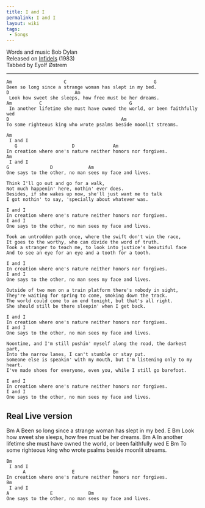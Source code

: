 ```yaml
---
title: I and I
permalink: I and I
layout: wiki
tags:
 - Songs
---
```


Words and music Bob Dylan  
Released on [Infidels](/wiki/Infidels "wikilink") (1983)  
Tabbed by Eyolf Østrem

* * * * *

    Am                   C                                G
    Been so long since a strange woman has slept in my bed.
    D                        Am
     Look how sweet she sleeps, how free must be her dreams.
    Am          C                                G
     In another lifetime she must have owned the world, or been faithfully wed
    D                                         Am
    To some righteous king who wrote psalms beside moonlit streams.

    Am
     I and I
       G                    D              Am
    In creation where one's nature neither honors nor forgives.
    Am
     I and I
    G               D             Am
    One says to the other, no man sees my face and lives.

    Think I'll go out and go for a walk,
    Not much happenin' here, nothin' ever does.
    Besides, if she wakes up now, she'll just want me to talk
    I got nothin' to say, 'specially about whatever was.

    I and I
    In creation where one's nature neither honors nor forgives.
    I and I
    One says to the other, no man sees my face and lives.

    Took an untrodden path once, where the swift don't win the race,
    It goes to the worthy, who can divide the word of truth.
    Took a stranger to teach me, to look into justice's beautiful face
    And to see an eye for an eye and a tooth for a tooth.

    I and I
    In creation where one's nature neither honors nor forgives.
    I and I
    One says to the other, no man sees my face and lives.

    Outside of two men on a train platform there's nobody in sight,
    They're waiting for spring to come, smoking down the track.
    The world could come to an end tonight, but that's all right.
    She should still be there sleepin' when I get back.

    I and I
    In creation where one's nature neither honors nor forgives.
    I and I
    One says to the other, no man sees my face and lives.

    Noontime, and I'm still pushin' myself along the road, the darkest part,
    Into the narrow lanes, I can't stumble or stay put.
    Someone else is speakin' with my mouth, but I'm listening only to my heart.
    I've made shoes for everyone, even you, while I still go barefoot.

    I and I
    In creation where one's nature neither honors nor forgives.
    I and I
    One says to the other, no man sees my face and lives.

<h2 class="songversion">
Real Live version

</h2>
    Bm                                A
    Been so long since a strange woman has slept in my bed.
    E                               Bm
     Look how sweet she sleeps, how free must be her dreams.
    Bm                                                 A
     In another lifetime she must have owned the world, or been faithfully wed
    E                                              Bm
     To some righteous king who wrote psalms beside moonlit streams.

    Bm
     I and I
          A                 E              Bm
    In creation where one's nature neither honors nor forgives.
    Bm
     I and I
    A               E             Bm
    One says to the other, no man sees my face and lives.
